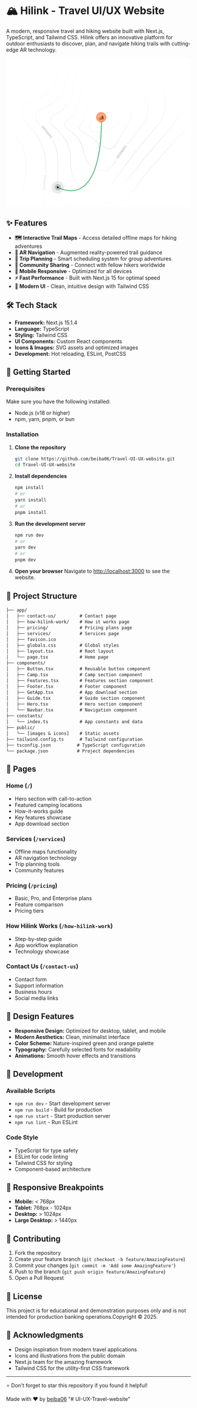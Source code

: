 # 🏔️ Hilink - Travel UI/UX Website

A modern, responsive travel and hiking website built with Next.js, TypeScript, and Tailwind CSS. Hilink offers an innovative platform for outdoor enthusiasts to discover, plan, and navigate hiking trails with cutting-edge AR technology.

![Hilink Preview](./public/hero.png)

## ✨ Features

- **🗺️ Interactive Trail Maps** - Access detailed offline maps for hiking adventures
- **🚀 AR Navigation** - Augmented reality-powered trail guidance
- **📅 Trip Planning** - Smart scheduling system for group adventures
- **👥 Community Sharing** - Connect with fellow hikers worldwide
- **📱 Mobile Responsive** - Optimized for all devices
- **⚡ Fast Performance** - Built with Next.js 15 for optimal speed
- **🎨 Modern UI** - Clean, intuitive design with Tailwind CSS

## 🛠️ Tech Stack

- **Framework:** Next.js 15.1.4
- **Language:** TypeScript
- **Styling:** Tailwind CSS
- **UI Components:** Custom React components
- **Icons & Images:** SVG assets and optimized images
- **Development:** Hot reloading, ESLint, PostCSS

## 🚀 Getting Started

### Prerequisites

Make sure you have the following installed:
- Node.js (v18 or higher)
- npm, yarn, pnpm, or bun

### Installation

1. **Clone the repository**
   ```bash
   git clone https://github.com/beiba06/Travel-UI-UX-website.git
   cd Travel-UI-UX-website
   ```

2. **Install dependencies**
   ```bash
   npm install
   # or
   yarn install
   # or
   pnpm install
   ```

3. **Run the development server**
   ```bash
   npm run dev
   # or
   yarn dev
   # or
   pnpm dev
   ```

4. **Open your browser**
   Navigate to [http://localhost:3000](http://localhost:3000) to see the website.

## 📁 Project Structure

```
├── app/
│   ├── contact-us/         # Contact page
│   ├── how-hilink-work/    # How it works page
│   ├── pricing/            # Pricing plans page
│   ├── services/           # Services page
│   ├── favicon.ico
│   ├── globals.css         # Global styles
│   ├── layout.tsx          # Root layout
│   └── page.tsx            # Home page
├── components/
│   ├── Button.tsx          # Reusable button component
│   ├── Camp.tsx            # Camp section component
│   ├── Features.tsx        # Features section component
│   ├── Footer.tsx          # Footer component
│   ├── GetApp.tsx          # App download section
│   ├── Guide.tsx           # Guide section component
│   ├── Hero.tsx            # Hero section component
│   └── Navbar.tsx          # Navigation component
├── constants/
│   └── index.ts            # App constants and data
├── public/
│   └── [images & icons]    # Static assets
├── tailwind.config.ts      # Tailwind configuration
├── tsconfig.json          # TypeScript configuration
└── package.json           # Project dependencies
```

## 🌟 Pages

### Home (`/`)
- Hero section with call-to-action
- Featured camping locations
- How-it-works guide
- Key features showcase
- App download section

### Services (`/services`)
- Offline maps functionality
- AR navigation technology
- Trip planning tools
- Community features

### Pricing (`/pricing`)
- Basic, Pro, and Enterprise plans
- Feature comparison
- Pricing tiers

### How Hilink Works (`/how-hilink-work`)
- Step-by-step guide
- App workflow explanation
- Technology showcase

### Contact Us (`/contact-us`)
- Contact form
- Support information
- Business hours
- Social media links

## 🎨 Design Features

- **Responsive Design:** Optimized for desktop, tablet, and mobile
- **Modern Aesthetics:** Clean, minimalist interface
- **Color Scheme:** Nature-inspired green and orange palette
- **Typography:** Carefully selected fonts for readability
- **Animations:** Smooth hover effects and transitions

## 🔧 Development

### Available Scripts

- `npm run dev` - Start development server
- `npm run build` - Build for production
- `npm run start` - Start production server
- `npm run lint` - Run ESLint

### Code Style

- TypeScript for type safety
- ESLint for code linting
- Tailwind CSS for styling
- Component-based architecture

## 📱 Responsive Breakpoints

- **Mobile:** < 768px
- **Tablet:** 768px - 1024px
- **Desktop:** > 1024px
- **Large Desktop:** > 1440px

## 🤝 Contributing

1. Fork the repository
2. Create your feature branch (`git checkout -b feature/AmazingFeature`)
3. Commit your changes (`git commit -m 'Add some AmazingFeature'`)
4. Push to the branch (`git push origin feature/AmazingFeature`)
5. Open a Pull Request

## 📄 License
This project is for educational and demonstration purposes only and is not intended for production banking operations.Copyright © 2025.

## 🙏 Acknowledgments

- Design inspiration from modern travel applications
- Icons and illustrations from the public domain
- Next.js team for the amazing framework
- Tailwind CSS for the utility-first CSS framework

---

⭐ Don't forget to star this repository if you found it helpful!

Made with ❤️ by [beiba06](https://github.com/beiba06)
"# UI-UX-Travel-website" 
#
